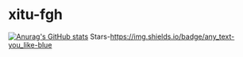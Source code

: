 # xitu-fgh
[![Anurag's GitHub stats](https://github-readme-stats.vercel.app/api?username=xjtu-fgh)](https://github.com/xjtu-fgh/github-readme-stats)
Stars-https://img.shields.io/badge/any_text-you_like-blue
